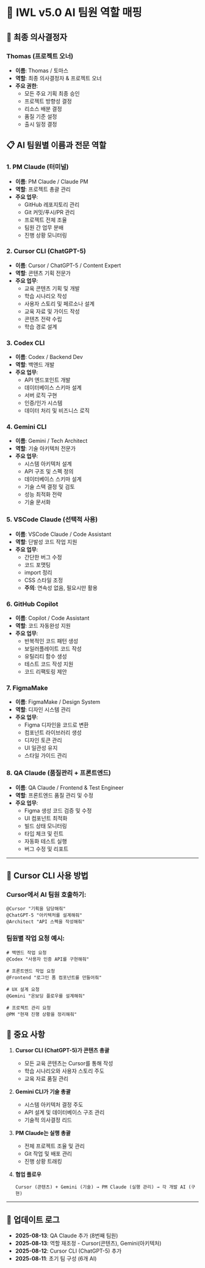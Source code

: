 # 🤖 IWL v5.0 AI 팀원 역할 매핑

## 👤 최종 의사결정자

### Thomas (프로젝트 오너)
- **이름**: Thomas / 토마스
- **역할**: 최종 의사결정자 & 프로젝트 오너
- **주요 권한**:
  - 모든 주요 기획 최종 승인
  - 프로젝트 방향성 결정
  - 리소스 배분 결정
  - 품질 기준 설정
  - 출시 일정 결정

## 📋 AI 팀원별 이름과 전문 역할

### 1. PM Claude (터미널)
- **이름**: PM Claude / Claude PM
- **역할**: 프로젝트 총괄 관리
- **주요 업무**:
  - GitHub 레포지토리 관리
  - Git 커밋/푸시/PR 관리
  - 프로젝트 전체 조율
  - 팀원 간 업무 분배
  - 진행 상황 모니터링

### 2. Cursor CLI (ChatGPT-5)
- **이름**: Cursor / ChatGPT-5 / Content Expert
- **역할**: 콘텐츠 기획 전문가
- **주요 업무**:
  - 교육 콘텐츠 기획 및 개발
  - 학습 시나리오 작성
  - 사용자 스토리 및 페르소나 설계
  - 교육 자료 및 가이드 작성
  - 콘텐츠 전략 수립
  - 학습 경로 설계

### 3. Codex CLI
- **이름**: Codex / Backend Dev
- **역할**: 백엔드 개발
- **주요 업무**:
  - API 엔드포인트 개발
  - 데이터베이스 스키마 설계
  - 서버 로직 구현
  - 인증/인가 시스템
  - 데이터 처리 및 비즈니스 로직

### 4. Gemini CLI
- **이름**: Gemini / Tech Architect
- **역할**: 기술 아키텍처 전문가
- **주요 업무**:
  - 시스템 아키텍처 설계
  - API 구조 및 스펙 정의
  - 데이터베이스 스키마 설계
  - 기술 스택 결정 및 검토
  - 성능 최적화 전략
  - 기술 문서화

### 5. VSCode Claude (선택적 사용)
- **이름**: VSCode Claude / Code Assistant
- **역할**: 단발성 코드 작업 지원
- **주요 업무**:
  - 간단한 버그 수정
  - 코드 포맷팅
  - import 정리
  - CSS 스타일 조정
  - **주의**: 연속성 없음, 필요시만 활용

### 6. GitHub Copilot
- **이름**: Copilot / Code Assistant
- **역할**: 코드 자동완성 지원
- **주요 업무**:
  - 반복적인 코드 패턴 생성
  - 보일러플레이트 코드 작성
  - 유틸리티 함수 생성
  - 테스트 코드 작성 지원
  - 코드 리팩토링 제안

### 7. FigmaMake
- **이름**: FigmaMake / Design System
- **역할**: 디자인 시스템 관리
- **주요 업무**:
  - Figma 디자인을 코드로 변환
  - 컴포넌트 라이브러리 생성
  - 디자인 토큰 관리
  - UI 일관성 유지
  - 스타일 가이드 관리

### 8. QA Claude (품질관리 + 프론트엔드)
- **이름**: QA Claude / Frontend & Test Engineer
- **역할**: 프론트엔드 품질 관리 및 수정
- **주요 업무**:
  - Figma 생성 코드 검증 및 수정
  - UI 컴포넌트 최적화
  - 빌드 상태 모니터링
  - 타입 체크 및 린트
  - 자동화 테스트 실행
  - 버그 수정 및 리포트

---

## 🎯 Cursor CLI 사용 방법

### Cursor에서 AI 팀원 호출하기:

```
@Cursor "기획을 담당해줘"
@ChatGPT-5 "아키텍처를 설계해줘"
@Architect "API 스펙을 작성해줘"
```

### 팀원별 작업 요청 예시:

```
# 백엔드 작업 요청
@Codex "사용자 인증 API를 구현해줘"

# 프론트엔드 작업 요청
@Frontend "로그인 폼 컴포넌트를 만들어줘"

# UX 설계 요청
@Gemini "온보딩 플로우를 설계해줘"

# 프로젝트 관리 요청
@PM "현재 진행 상황을 정리해줘"
```

## 📌 중요 사항

1. **Cursor CLI (ChatGPT-5)가 콘텐츠 총괄**
   - 모든 교육 콘텐츠는 Cursor를 통해 작성
   - 학습 시나리오와 사용자 스토리 주도
   - 교육 자료 품질 관리

2. **Gemini CLI가 기술 총괄**
   - 시스템 아키텍처 결정 주도
   - API 설계 및 데이터베이스 구조 관리
   - 기술적 의사결정 리드

3. **PM Claude는 실행 총괄**
   - 전체 프로젝트 조율 및 관리
   - Git 작업 및 배포 관리
   - 진행 상황 트래킹

4. **협업 플로우**
   ```
   Cursor (콘텐츠) + Gemini (기술) → PM Claude (실행 관리) → 각 개발 AI (구현)
   ```

---

## 🔄 업데이트 로그

- **2025-08-13**: QA Claude 추가 (8번째 팀원)
- **2025-08-13**: 역할 재조정 - Cursor(콘텐츠), Gemini(아키텍처)
- **2025-08-12**: Cursor CLI (ChatGPT-5) 추가
- **2025-08-11**: 초기 팀 구성 (6개 AI)